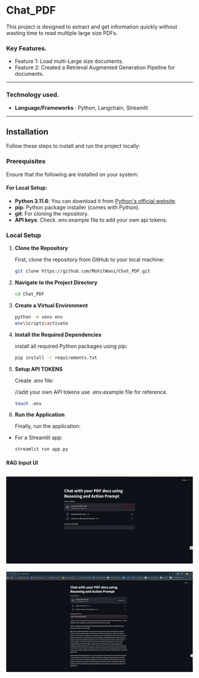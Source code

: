 # Chat_PDF

This project is designed to extract and get information quickly without wasting time to read multiple large size PDFs.


### Key Features.

- Feature 1: Load multi-Large size documents.
- Feature 2: Created a Retrieval Augmented Generation Pipeline for documents.

---

### Technology used.

- **Language/Frameworks** : Python, Langchain, Streamlit

---

## Installation

Follow these steps to install and run the project locally:

### Prerequisites

Ensure that the following are installed on your system:

#### For Local Setup:

- **Python 3.11.6**: You can download it from [Python's official website](https://www.python.org/downloads/).
- **pip**: Python package installer (comes with Python).
- **git**: For cloning the repository.
- **API keys**: Check .env.example file to add your own api tokens.


### Local Setup

1. **Clone the Repository**

   First, clone the repository from GitHub to your local machine:

   ```bash
   git clone https://github.com/MohitWani/Chat_PDF.git
   ```

2. **Navigate to the Project Directory**

    ```bash
    cd Chat_PDF
    ```
 
3. **Create a Virtual Environment**

    ```bash
    python -m venv env
    env\Scripts\activate
    ```

4. **Install the Required Dependencies**

    install all required Python packages using pip:
    ```bash
    pip install -r requirements.txt
    ```

5. **Setup API TOKENS**

    Create .env file:

    //add your own API tokens use .env.example file for reference.
    ```bash
    touch .env


6. **Run the Application**

    Finally, run the application:

- For a Streamlit app:

    ```bash
    streamlit run app.py
    ```


#### RAG Input UI
![Project Screenshot](./assets/client.png)
---
![Project Screenshot](./assets/RAG_output.png)
